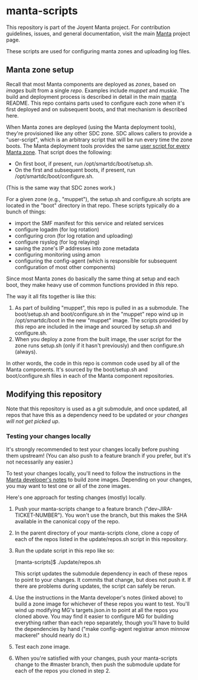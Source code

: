 <!--
    This Source Code Form is subject to the terms of the Mozilla Public
    License, v. 2.0. If a copy of the MPL was not distributed with this
    file, You can obtain one at http://mozilla.org/MPL/2.0/.
-->

<!--
    Copyright (c) 2015, Joyent, Inc.
-->

# manta-scripts

This repository is part of the Joyent Manta project.  For contribution
guidelines, issues, and general documentation, visit the main
[Manta](http://github.com/joyent/manta) project page.

These scripts are used for configuring manta zones and uploading log files.

## Manta zone setup

Recall that most Manta components are deployed as *zones*, based on *images*
built from a single *repo*.  Examples include *muppet* and *muskie*.  The build
and deployment process is described in detail in the main
[manta](https://github.com/joyent/manta) README.  This repo contains parts used
to configure each zone when it's first deployed and on subsequent boots, and
that mechanism is described here.

When Manta zones are deployed (using the Manta deployment tools), they're
provisioned like any other SDC zone.  SDC allows callers to provide a
"user-script", which is an arbitrary script that will be run every time the zone
boots.  The Manta deployment tools provides the same [user script for every
Manta
zone](https://github.com/joyent/sdc-manta/blob/master/scripts/user-script.sh).
That script does the following:

* On first boot, if present, run /opt/smartdc/boot/setup.sh.
* On the first and subsequent boots, if present, run
  /opt/smartdc/boot/configure.sh.

(This is the same way that SDC zones work.)

For a given zone (e.g., "muppet"), the setup.sh and configure.sh scripts are
located in the "boot" directory in that repo.  These scripts typically do a
bunch of things:

* import the SMF manifest for this service and related services
* configure logadm (for log rotation)
* configuring cron (for log rotation and uploading)
* configure rsyslog (for log relaying)
* saving the zone's IP addresses into zone metadata
* configuring monitoring using amon
* configuring the config-agent (which is responsible for subsequent
  configuration of most other components)

Since most Manta zones do basically the same thing at setup and each boot, they
make heavy use of common functions provided in *this* repo.

The way it all fits together is like this:

1. As part of building "muppet", this repo is pulled in as a submodule.  The
   boot/setup.sh and boot/configure.sh in the "muppet" repo wind up in
   /opt/smartdc/boot in the new "muppet" image.  The scripts provided by *this*
   repo are included in the image and sourced by setup.sh and configure.sh.
2. When you deploy a zone from the built image, the user script for the zone
   runs setup.sh (only if it hasn't previously) and then configure.sh (always).

In other words, the code in this repo is common code used by all of the Manta
components.  It's sourced by the boot/setup.sh and boot/configure.sh files in
each of the Manta component repositories.


## Modifying this repository

Note that this repository is used as a git submodule, and once updated, all
repos that have this as a dependency need to be updated or *your changes will
not get picked up*.

### Testing your changes locally

It's strongly recommended to test your changes locally before pushing them
upstream!  (You can also push to a feature branch if you prefer, but it's not
necessarily any easier.)

To test your changes locally, you'll need to follow the instructions in the
[Manta developer's
notes](https://github.com/joyent/manta/blob/master/docs/dev-notes.md) to build
zone images.  Depending on your changes, you may want to test one or all of the
zone images.

Here's one approach for testing changes (mostly) locally.

1. Push your manta-scripts change to a feature branch
   ("dev-JIRA-TICKET-NUMBER").  You won't use the branch, but this makes the SHA
   available in the canonical copy of the repo.
2. In the parent directory of your manta-scripts clone, clone a copy of each of
   the repos listed in the update/repos.sh script in this repository.
3. Run the update script in this repo like so:

    [manta-scripts]$ ./update/repos.sh <Jira Ticket Identifier>

   This script updates the submodule dependency in each of these repos to point
   to your changes.  It commits that change, but does not push it.  If there are
   problems during updates, the script can safely be rerun.
4. Use the instructions in the Manta developer's notes (linked above) to build a
   zone image for whichever of these repos you want to test.  You'll wind up
   modifying MG's targets.json.in to point at all the repos you cloned above.
   You may find it easier to configure MG for building everything rather than
   each repo separately, though you'll have to build the dependencies by hand
   ("make config-agent registrar amon minnow mackerel" should nearly do it.)
5. Test each zone image.
6. When you're satisfied with your changes, push your manta-scripts change to
   the #master branch, then push the submodule update for each of the repos you
   cloned in step 2.
